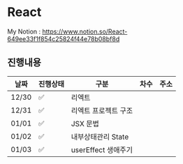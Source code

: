 # React
My Notion : https://www.notion.so/React-649ee33f1f854c25824f44e78b08bf8d

## 진행내용
|날짜|진행상태|구분|차수|주소|
|----|----|----|----|----|
|12/30|:white_check_mark:|리엑트||
|12/31|:white_check_mark:|리엑트 프로젝트 구조||
|01/01|:white_check_mark:|JSX 문법||
|01/02|:white_check_mark:|내부상태관리 State||
|01/03|:white_check_mark:|userEffect 생애주기||

